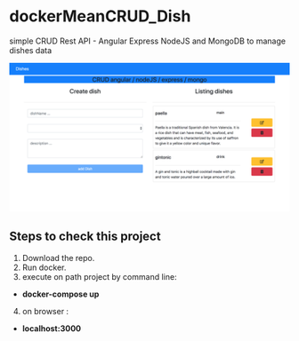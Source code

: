 # dockerMeanCRUD_Dish
simple CRUD Rest API - Angular Express NodeJS and MongoDB to manage dishes data

 ![Contact Form](/crud.png)
 
## Steps to check this project

1. Download the repo.
2. Run docker.
3. execute on path project by command line:
  - **docker-compose up**
4. on browser :
  - **localhost:3000**
